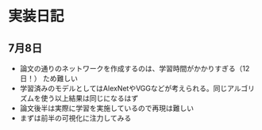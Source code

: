 # 実装日記
## 7月8日
- 論文の通りのネットワークを作成するのは、学習時間がかかりすぎる（12日！）
ため難しい
- 学習済みのモデルとしてはAlexNetやVGGなどが考えられる。同じアルゴリズムを使う以上結果は同じになるはず
- 論文後半は実際に学習を実施しているので再現は難しい
- まずは前半の可視化に注力してみる